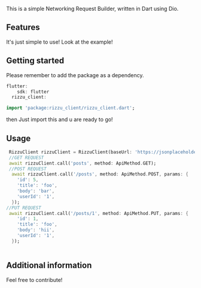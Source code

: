 <!-- 
This README describes the package. If you publish this package to pub.dev,
this README's contents appear on the landing page for your package.

For information about how to write a good package README, see the guide for
[writing package pages](https://dart.dev/guides/libraries/writing-package-pages). 

For general information about developing packages, see the Dart guide for
[creating packages](https://dart.dev/guides/libraries/create-library-packages)
and the Flutter guide for
[developing packages and plugins](https://flutter.dev/developing-packages). 
-->

This is a simple Networking Request Builder, written in Dart using Dio.

## Features

It's just simple to use! Look at the example!

## Getting started

Please remember to add the package as a dependency.
```dart
flutter:
    sdk: flutter
  rizzu_client: 
```  


```dart
import 'package:rizzu_client/rizzu_client.dart';
```
then Just import this and u are ready to go!

## Usage

```dart
 RizzuClient rizzuClient = RizzuClient(baseUrl: 'https://jsonplaceholder.typicode.com/');
 //GET REQUEST
 await rizzuClient.call('posts', method: ApiMethod.GET);
 //POST REQUEST
  await rizzuClient.call('/posts', method: ApiMethod.POST, params: {
    'id': 5,
    'title': 'foo',
    'body': 'bar',
    'userId': '1',
  });
//PUT REQUEST 
 await rizzuClient.call('/posts/1', method: ApiMethod.PUT, params: {
    'id': 1,
    'title': 'foo',
    'body': 'hii',
    'userId': '1',
  });
 
```

## Additional information

Feel free to contribute!

